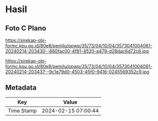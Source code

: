 # Hasil

## Foto C Plano

https://sirekap-obj-formc.kpu.go.id/80e8/pemilu/ppwp/35/73/04/10/04/3573041004061-20240214-203430--660fac00-4f81-4520-a479-d28dac6d72c6.jpg

https://sirekap-obj-formc.kpu.go.id/80e8/pemilu/ppwp/35/73/04/10/04/3573041004061-20240214-203437--9c1e79d0-4503-45f0-9416-0245569352c9.jpg


## Metadata

| Key        | Value               |
| ---------- | ------------------- |
| Time Stamp | 2024-02-15 07:00:44 |



